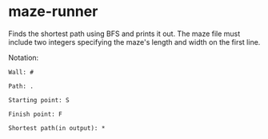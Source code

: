 # maze-runner
Finds the shortest path using BFS and prints it out.
The maze file must include two integers specifying the maze's length and width on the first line.

Notation:

	Wall: #

	Path: .

	Starting point: S

	Finish point: F
	
	Shortest path(in output): *
